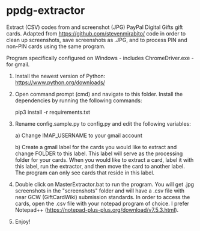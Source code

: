 # ppdg-extractor
Extract (CSV) codes from and screenshot (JPG) PayPal Digital Gifts gift cards. Adapted from https://github.com/stevenmirabito/ code in order to clean up screenshots, save screenshots as .JPG, and to process PIN and non-PIN cards using the same program.

Program specifically configured on Windows - includes ChromeDriver.exe - for gmail.

1) Install the newest version of Python: https://www.python.org/downloads/

2) Open command prompt (cmd) and navigate to this folder. Install the dependencies by running the following commands:
	
	 pip3 install -r requirements.txt

3) Rename config.sample.py to config.py and edit the following variables:
	
	a) Change IMAP_USERNAME to your gmail account
		
	b) Create a gmail label for the cards you would like to extract and change FOLDER to this label. This label will serve as the processing folder for your cards. When you would like to extract a card, label it with this label, run the extractor, and then move the card to another label. The program can only see cards that reside in this label.
	
4) Double click on MasterExtractor.bat to run the program. You will get .jpg screenshots in the "screenshots" folder and will have a .csv file with near GCW (GiftCardWiki) submission standards. In order to access the cards, open the .csv file with your notepad program of choice. I prefer Notepad++ (https://notepad-plus-plus.org/download/v7.5.3.html).

5) Enjoy!
